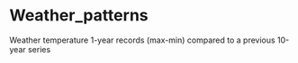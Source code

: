 # Weather_patterns
Weather temperature 1-year records (max-min) compared to a  previous 10-year series 
